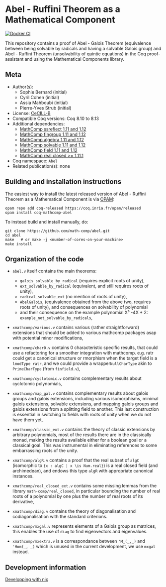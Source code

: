 <!---
This file was generated from `meta.yml`, please do not edit manually.
Follow the instructions on https://github.com/coq-community/templates to regenerate.
--->
# Abel - Ruffini Theorem as a Mathematical Component

[![Docker CI][docker-action-shield]][docker-action-link]

[docker-action-shield]: https://github.com/math-comp/abel/workflows/Docker%20CI/badge.svg?branch=master
[docker-action-link]: https://github.com/math-comp/abel/actions?query=workflow:"Docker%20CI"




This repository contains a proof of Abel - Galois Theorem
(equivalence between being solvable by radicals and having a
solvable Galois group) and Abel - Ruffini Theorem (unsolvability of
quintic equations) in the Coq proof-assistant and using the
Mathematical Components library.

## Meta

- Author(s):
  - Sophie Bernard (initial)
  - Cyril Cohen (initial)
  - Assia Mahboubi (initial)
  - Pierre-Yves Strub (initial)
- License: [CeCILL-B](CeCILL-B)
- Compatible Coq versions: Coq 8.10 to 8.13
- Additional dependencies:
  - [MathComp ssreflect 1.11 and 1.12](https://math-comp.github.io)
  - [MathComp fingroup 1.11 and 1.12](https://math-comp.github.io)
  - [MathComp algebra 1.11 and 1.12](https://math-comp.github.io)
  - [MathComp solvable 1.11 and 1.12](https://math-comp.github.io)
  - [MathComp field 1.11 and 1.12](https://math-comp.github.io)
  - [MathComp real closed >= 1.11.1](https://github.com/math-comp/real-closed)
- Coq namespace: `Abel`
- Related publication(s): none

## Building and installation instructions

The easiest way to install the latest released version of Abel - Ruffini Theorem as a Mathematical Component
is via [OPAM](https://opam.ocaml.org/doc/Install.html):

```shell
opam repo add coq-released https://coq.inria.fr/opam/released
opam install coq-mathcomp-abel
```

To instead build and install manually, do:

``` shell
git clone https://github.com/math-comp/abel.git
cd abel
make   # or make -j <number-of-cores-on-your-machine> 
make install
```


## Organization of the code

- `abel.v` itself contains the main theorems:
  + `galois_solvable_by_radical` (requires explicit roots of unity),
  + `ext_solvable_by_radical` (equivalent, and still requires roots of unity),
  + `radical_solvable_ext` (no mention of roots of unity),
  + `AbelGalois`, (equivalence obtained from the above two, requires
  roots of unity), and consequences on solvability of polynomial
  + and their consequence on the example polynomial X⁵ -4X + 2:
  `example_not_solvable_by_radicals`,

- `xmathcomp/various.v` contains various (rather straightforward)
  extensions that should be added to various mathcomp packages asap
  with potential minor modifications,

- `xmathcomp/char0.v` contains 0 characteristic specific results,
  that could use a refactoring for a smoother integration with
  mathcomp. e.g. ratr could get a canonical structure or rmorphism
  when the target field is a `lmodType ratr`, and we could provide a
  wrapper`NullCharType` akin to `PrimeCharType` (from `finfield.v`),

- `xmathcomp/cyclotomic.v` contains complementary results about
  cyclotomic polynomials,

- `xmathcomp/map_gal.v` contains complementary results about galois
  groups and galois extensions, including various isomorphisms,
  minimal galois extensions, solvable extensions, and mapping galois
  groups and galois extensions from a splitting field to
  another. This last construction is essential in switching to
  fields with roots of unity when we do not have them yet,

- `xmathcomp/classic_ext.v` contains the theory of classic
  extensions by arbitrary polynomials, most of the results there are
  in the classically monad, making the results available either for
  a boolean goal or a classical goal. This was instrumental in
  eliminating references to some embarrassing roots of the unity.

- `xmathcomp/algR.v` contains a proof that the real subset of `algC`
  (isomorphic to `{x : algC | x \is Num.real}`) is a real closed field
  (and archimedean), and endows this type `algR` with appropriate
  canonical instances.

- `xmathcomp/real_closed_ext.v` contains some missing lemmas from
  the library `math-comp/real_closed`, in particular bounding the
  number of real roots of a polynomial by one plus the number of
  real roots of its derivative,

- `xmathcomp/diag.v` contains the theory of diagonalisation and
  codiagonalisation with the standard criterions.

- `xmathcomp/mxgal.v` represents elements of a Galois group as
  matrices, this enables the use of `diag` to find eigenvectors and
  eigenvalues.

- `xmathcomp/mxextra.v` is a correspondance between `'M_(_,_)` and `'Hom(_, _)`
   which is unused in the current development, we use `mxgal` instead.

## Development information

[Developping with nix](NIX.md)
